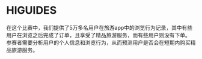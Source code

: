 # HIGUIDES
在这个比赛中，我们提供了5万多名用户在旅游app中的浏览行为记录，其中有些用户在浏览之后完成了订单，且享受了精品旅游服务，而有些用户则没有下单。 参赛者需要分析用户的个人信息和浏览行为，从而预测用户是否会在短期内购买精品旅游服务。
